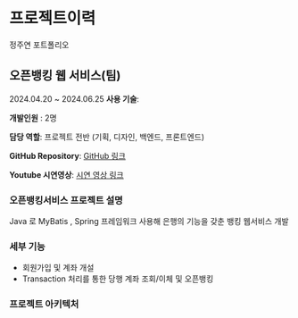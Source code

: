 # 프로젝트이력
정주연 포트폴리오

## 오픈뱅킹 웹 서비스(팀) 
2024.04.20 ~ 2024.06.25
**사용 기술**:

**개발인원** : 2명 

**담당 역할**: 프로젝트 전반 (기획, 디자인, 백엔드, 프론트엔드)

**GitHub Repository**: [GitHub 링크](https://github.com/Helluoo/bank)

**Youtube 시연영상**: [시연 영상 링크]()

### 오픈뱅킹서비스 프로젝트 설명
Java 로 MyBatis , Spring 프레임워크 사용해 은행의 기능을 갖춘 뱅킹 웹서비스 개발

### 세부 기능
- 회원가입 및 계좌 개설
- Transaction 처리를 통한 당행 계좌 조회/이체 및 오픈뱅킹

### 프로젝트 아키텍처

